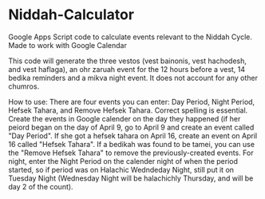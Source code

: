 # Niddah-Calculator
Google Apps Script code to calculate events relevant to the Niddah Cycle. Made to work with Google Calendar

This code will generate the three vestos (vest bainonis, vest hachodesh, and vest haflaga), an ohr zaruah event for the 12 hours before a vest, 14 bedika reminders and a mikva night event. It does not account for any other chumros.

How to use: There are four events you can enter: Day Period, Night Period, Hefsek Tahara, and Remove Hefsek Tahara. Correct spelling is essential. Create the events in Google calender on the day they happened (if her peiord began on the day of April 9, go to April 9 and create an event called "Day Period". If she got a hefsek tahara on April 16, create an event on April 16 called "Hefsek Tahara". If a bedikah was found to be tamei, you can use the "Remove Hefsek Tahara" to remove the previously-created events. For night, enter the Night Period on the calender night of when the period started, so if period was on Halachic Wedndeday Night, still put it on Tuesday Night (Wednesday Night will be halachichly Thursday, and will be day 2 of the count).
